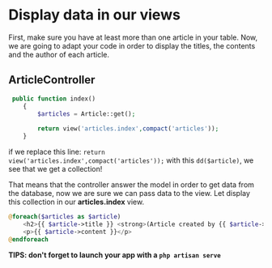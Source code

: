 # Display data in our views

First, make sure you have at least more than one article in your table. 
Now, we are going to adapt your code in order to display the titles, the contents and the author of each article.

## ArticleController

```php
 public function index()
    {
        $articles = Article::get();
        
        return view('articles.index',compact('articles'));
    }
```

if we replace this line: `return view('articles.index',compact('articles'));` with this `dd($article)`, we see that we get a collection!

That means that the controller answer the model in order to get data from the database, now we are sure we can pass data to the view. Let display this collection in our **articles.index** view.

```php
@foreach($articles as $article)
    <h2>{{ $article->title }} <strong>(Article created by {{ $article->author }})</strong></h2>
    <p>{{ $article->content }}</p>
@endforeach
```

**TIPS: don't forget to launch your app with a `php artisan serve`**


